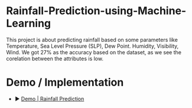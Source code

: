 # Rainfall-Prediction-using-Machine-Learning

This project is about predicting rainfall based on some parameters like Temperature, Sea Level Pressure (SLP), Dew Point. Humidity, Visibility, Wind. We got 27% as the accuracy based on the dataset, as we see the corelation between the attributes is low.


# Demo / Implementation

- ▶️ [Demo | Rainfall Prediction](https://youtu.be/uX9tTAcVbZM?si=uZasa3iUwbHxiJF4) 
